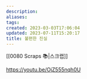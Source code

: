 ```yaml
---
description:
aliases: 
tags: 
created: 2023-03-03T17:06:04
updated: 2023-07-11T15:20:17
title: 불편한 진실
---
```

[[0080 Scraps 📚|스크랩]]

https://youtu.be/OjZ555nqh0U

